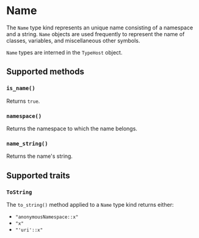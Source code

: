 # Name

The `Name` type kind represents an unique name consisting of a namespace and a string. `Name` objects are used frequently to represent the name of classes, variables, and miscellaneous other symbols.

`Name` types are interned in the `TypeHost` object.

## Supported methods

### `is_name()`

Returns `true`.

### `namespace()`

Returns the namespace to which the name belongs.

### `name_string()`

Returns the name's string.

## Supported traits

### `ToString`

The `to_string()` method applied to a `Name` type kind returns either:

* `"anonymousNamespace::x"`
* `"x"`
* `"'uri'::x"`